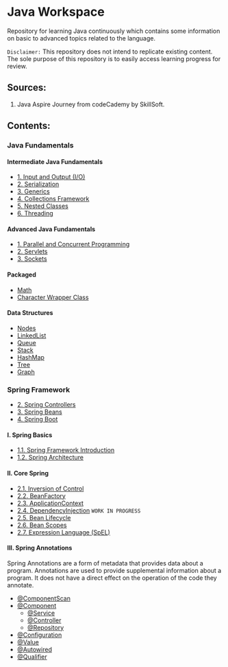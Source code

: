 # Java Workspace
Repository for learning Java continuously which contains some information on basic to advanced topics related to the language.

`Disclaimer:` This repository does not intend to replicate existing content. The sole
purpose of this repository is to easily access learning progress for review.

## Sources:
1. Java Aspire Journey from codeCademy by SkillSoft.

## Contents:
### Java Fundamentals

#### Intermediate Java Fundamentals
- [1. Input and Output (I/O)](Notes/intermediate/1_InputAndOutput.md)
- [2. Serialization](Notes/intermediate/2_Serialization.md)
- [3. Generics](Notes/intermediate/3_Generics.md)
- [4. Collections Framework](Notes/intermediate/4_Collections.md)
- [5. Nested Classes](Notes/intermediate/5_Nested-Classes.md)
- [6. Threading](Notes/intermediate/6_Threading.md)


#### Advanced Java Fundamentals
- [1. Parallel and Concurrent Programming](Notes/advance/1_Parallel-and-Concurrent-Programming.md)
- [2. Servlets](Notes/advance/2_Servlets.md)
- [3. Sockets](Notes/advance/3_Sockets.md)

#### Packaged
- [Math](Notes/Math.md)
- [Character Wrapper Class](Notes/Character.md)

#### Data Structures
- [Nodes](src/main/java/org/datastructures/nodes)
- [LinkedList](src/main/java/org/datastructures/linkedlist)
- [Queue](src/main/java/org/datastructures/queue)
- [Stack](src/main/java/org/datastructures/stack)
- [HashMap](src/main/java/org/datastructures/hashmap)
- [Tree](src/main/java/org/datastructures/trees)
- [Graph](src/main/java/org/datastructures/graph)


### Spring Framework
- [2. Spring Controllers](Notes/spring/fundamentals/2_spring-controllers.md)
- [3. Spring Beans](Notes/spring/fundamentals/3_Spring-Bean.md)
- [4. Spring Boot](Notes/spring/fundamentals/4_Spring-Boot.md)

#### I. Spring Basics
- [1.1. Spring Framework Introduction](Notes/spring/fundamentals/1_1_spring-introduction.md)
- [1.2. Spring Architecture](Notes/spring/fundamentals/1_2_spring-architecture.md)

#### II. Core Spring
- [2.1. Inversion of Control](Notes/spring/fundamentals/2_1_IoC.md)
- [2.2. BeanFactory](Notes/spring/fundamentals/2_2_BeanFactory.md)
- [2.3. ApplicationContext](Notes/spring/fundamentals/2_3_ApplicationContext.md)
- [2.4. DependencyInjection](Notes/spring/fundamentals/2_4_Dependency-Injection.md) `WORK IN PROGRESS`
- [2.5. Bean Lifecycle](Notes/spring/fundamentals/2_5_Bean-Lifecycle.md)
- [2.6. Bean Scopes](Notes/spring/fundamentals/2_6_Bean-Scopes.md)
- [2.7. Expression Language (SpEL)](Notes/spring/fundamentals/2_7_SpEL.md)

#### III. Spring Annotations
Spring Annotations are a form of metadata that provides data about a program. 
Annotations are used to provide supplemental information about a program.
It does not have a direct effect on the operation of the code they annotate.

- [@ComponentScan](Notes/spring/annotations/1_ComponentScan.md)
- [@Component](Notes/spring/annotations/2_Component.md)
  - [@Service](Notes/spring/annotations/2_1_Service.md)
  - [@Controller](Notes/spring/annotations/2_2_Controller.md)
  - [@Repository](Notes/spring/annotations/2_3_Repository.md)
- [@Configuration](Notes/spring/annotations/3_Configuration.md)
- [@Value](Notes/spring/annotations/4_Value.md)
- [@Autowired](Notes/spring/annotations/5_Autowired.md)
- [@Qualifier](Notes/spring/annotations/6_Qualifier)

